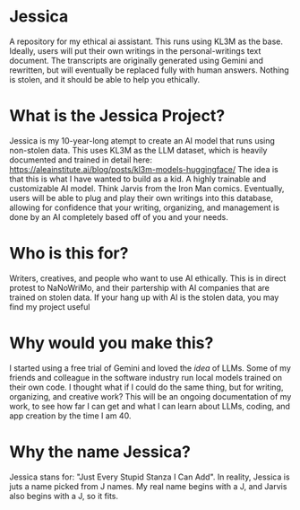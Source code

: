 # Jessica
A repository for my ethical ai assistant. This runs using KL3M as the base. Ideally, users will put their own writings in the personal-writings text document. The transcripts are originally generated using Gemini and rewritten, but will eventually be replaced fully with human answers. Nothing is stolen, and it should be able to help you ethically.
# What is the Jessica Project?
Jessica is my 10-year-long atempt to create an AI model that runs using non-stolen data. This uses KL3M as the LLM dataset, which is heavily documented and trained in detail here: <https://aleainstitute.ai/blog/posts/kl3m-models-huggingface/>
The idea is that this is what I have wanted to build as a kid. A highly trainable and customizable AI model. Think Jarvis from the Iron Man comics. Eventually, users will be able to plug and play their own writings into this database, allowing for confidence that your writing, organizing, and management is done by an AI completely based off of you and your needs.
# Who is this for?
Writers, creatives, and people who want to use AI ethically. This is in direct protest to NaNoWriMo, and their partership with AI companies that are trained on stolen data. If your hang up with AI is the stolen data, you may find my project useful
# Why would you make this?
I started using a free trial of Gemini and loved the _idea_ of LLMs. Some of my friends and colleague in the software industry run local models trained on their own code. I thought what if I could do the same thing, but for writing, organizing, and creative work? This will be an ongoing documentation of my work, to see how far I can get and what I can learn about LLMs, coding, and app creation by the time I am 40.
# Why the name Jessica?
Jessica stans for: "Just Every Stupid Stanza I Can Add". In reality, Jessica is juts a name picked from J names. My real name begins with a J, and Jarvis also begins with a J, so it fits.

